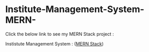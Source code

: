 # Institute-Management-System-MERN-

Click the below link to see my MERN Stack project :

Instistute Management System : ([MERN Stack][MERN Stack])

[MERN Stack]: https://github.com/SLIIT-FacultyOfComputing/itp_project-itp2021_s2_b08_g49
